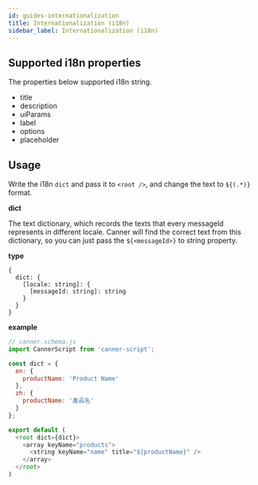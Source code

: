 ```yaml
---
id: guides-internationalization
title: Internationalization (i18n)
sidebar_label: Internationalization (i18n)
---
```



## Supported i18n properties

The properties below supported i18n string.

- title
- description
- uiParams
- label
- options
- placeholder

## Usage

Write the i18n `dict` and pass it to `<root />`, and change the text to `${(.*)}` format.

**dict**

The text dictionary, which records the texts that every messageId represents in different locale. Canner will find the correct text from this dictionary, so you can just pass the `${<messageId>}` to string property.

**type**
```
{
  dict: {
    [locale: string]: {
      [messageId: string]: string
    }
  }
}
```

**example**

```js
// canner.schema.js
import CannerScript from 'canner-script';

const dict = {
  en: {
    productName: 'Product Name'
  },
  zh: {
    productName: '產品名'
  }
};

export default (
  <root dict={dict}>
    <array keyName="products">
      <string keyName="name" title="${productName}" />
    </array>
  </root>
)
```
